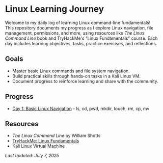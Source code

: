 # Linux Learning Journey

Welcome to my daily log of learning Linux command-line fundamentals! This repository documents my progress as I explore Linux navigation, file management, permissions, and more, using resources like *The Linux Command Line* book and TryHackMe's "Linux Fundamentals" course. Each day includes learning objectives, tasks, practice exercises, and reflections.

## Goals
- Master basic Linux commands and file system navigation.
- Build practical skills through hands-on tasks in a Kali Linux VM.
- Document progress to reinforce learning and share with the community.

## Progress
- [Day 1: Basic Linux Navigation](Day1_Basic_Linux_Navigation.md) - ls, cd, pwd, mkdir, touch, rm, cp, mv

## Resources
- *The Linux Command Line* by William Shotts
- [TryHackMe: Linux Fundamentals](https://tryhackme.com)
- Kali Linux Virtual Machine

*Last updated: July 7, 2025*

